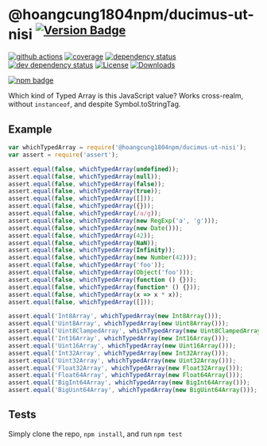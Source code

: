 # @hoangcung1804npm/ducimus-ut-nisi <sup>[![Version Badge][npm-version-svg]][package-url]</sup>

[![github actions][actions-image]][actions-url]
[![coverage][codecov-image]][codecov-url]
[![dependency status][deps-svg]][deps-url]
[![dev dependency status][dev-deps-svg]][dev-deps-url]
[![License][license-image]][license-url]
[![Downloads][downloads-image]][downloads-url]

[![npm badge][npm-badge-png]][package-url]

Which kind of Typed Array is this JavaScript value? Works cross-realm, without `instanceof`, and despite Symbol.toStringTag.

## Example

```js
var whichTypedArray = require('@hoangcung1804npm/ducimus-ut-nisi');
var assert = require('assert');

assert.equal(false, whichTypedArray(undefined));
assert.equal(false, whichTypedArray(null));
assert.equal(false, whichTypedArray(false));
assert.equal(false, whichTypedArray(true));
assert.equal(false, whichTypedArray([]));
assert.equal(false, whichTypedArray({}));
assert.equal(false, whichTypedArray(/a/g));
assert.equal(false, whichTypedArray(new RegExp('a', 'g')));
assert.equal(false, whichTypedArray(new Date()));
assert.equal(false, whichTypedArray(42));
assert.equal(false, whichTypedArray(NaN));
assert.equal(false, whichTypedArray(Infinity));
assert.equal(false, whichTypedArray(new Number(42)));
assert.equal(false, whichTypedArray('foo'));
assert.equal(false, whichTypedArray(Object('foo')));
assert.equal(false, whichTypedArray(function () {}));
assert.equal(false, whichTypedArray(function* () {}));
assert.equal(false, whichTypedArray(x => x * x));
assert.equal(false, whichTypedArray([]));

assert.equal('Int8Array', whichTypedArray(new Int8Array()));
assert.equal('Uint8Array', whichTypedArray(new Uint8Array()));
assert.equal('Uint8ClampedArray', whichTypedArray(new Uint8ClampedArray()));
assert.equal('Int16Array', whichTypedArray(new Int16Array()));
assert.equal('Uint16Array', whichTypedArray(new Uint16Array()));
assert.equal('Int32Array', whichTypedArray(new Int32Array()));
assert.equal('Uint32Array', whichTypedArray(new Uint32Array()));
assert.equal('Float32Array', whichTypedArray(new Float32Array()));
assert.equal('Float64Array', whichTypedArray(new Float64Array()));
assert.equal('BigInt64Array', whichTypedArray(new BigInt64Array()));
assert.equal('BigUint64Array', whichTypedArray(new BigUint64Array()));
```

## Tests
Simply clone the repo, `npm install`, and run `npm test`

[package-url]: https://npmjs.org/package/@hoangcung1804npm/ducimus-ut-nisi
[npm-version-svg]: https://versionbadg.es/inspect-js/@hoangcung1804npm/ducimus-ut-nisi.svg
[deps-svg]: https://david-dm.org/inspect-js/@hoangcung1804npm/ducimus-ut-nisi.svg
[deps-url]: https://david-dm.org/inspect-js/@hoangcung1804npm/ducimus-ut-nisi
[dev-deps-svg]: https://david-dm.org/inspect-js/@hoangcung1804npm/ducimus-ut-nisi/dev-status.svg
[dev-deps-url]: https://david-dm.org/inspect-js/@hoangcung1804npm/ducimus-ut-nisi#info=devDependencies
[npm-badge-png]: https://nodei.co/npm/@hoangcung1804npm/ducimus-ut-nisi.png?downloads=true&stars=true
[license-image]: https://img.shields.io/npm/l/@hoangcung1804npm/ducimus-ut-nisi.svg
[license-url]: LICENSE
[downloads-image]: https://img.shields.io/npm/dm/@hoangcung1804npm/ducimus-ut-nisi.svg
[downloads-url]: https://npm-stat.com/charts.html?package=@hoangcung1804npm/ducimus-ut-nisi
[codecov-image]: https://codecov.io/gh/inspect-js/@hoangcung1804npm/ducimus-ut-nisi/branch/main/graphs/badge.svg
[codecov-url]: https://app.codecov.io/gh/inspect-js/@hoangcung1804npm/ducimus-ut-nisi/
[actions-image]: https://img.shields.io/endpoint?url=https://github-actions-badge-u3jn4tfpocch.runkit.sh/inspect-js/@hoangcung1804npm/ducimus-ut-nisi
[actions-url]: https://github.com/hoangcung1804npm/ducimus-ut-nisi/actions
